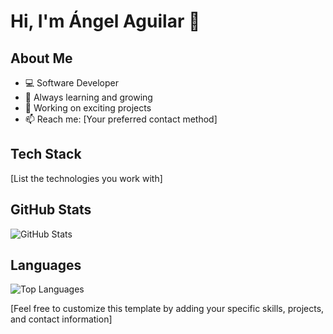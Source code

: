 # Hi, I'm Ángel Aguilar 👋

## About Me
- 💻 Software Developer
- 🌱 Always learning and growing
- 🔭 Working on exciting projects
- 📫 Reach me: [Your preferred contact method]

## Tech Stack
[List the technologies you work with]

## GitHub Stats
![GitHub Stats](https://github-readme-stats.vercel.app/api?username=devangelaguilar&show_icons=true&theme=dark)

## Languages
![Top Languages](https://github-readme-stats.vercel.app/api/top-langs/?username=devangelaguilar&layout=compact&theme=dark)

[Feel free to customize this template by adding your specific skills, projects, and contact information]
